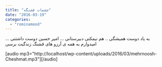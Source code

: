 ```yaml
---
title: "چشمات قشنگه"
date: "2016-03-19"
categories: 
  - "rominamood"
---
```


به یاد دوست همیشگی .. هم نیمکتی دبیرستانی ... امیر حسین دوست داشتنی ... امیدوارم به همه ی آرزو های قشنگ زندگیت برسی

\[audio mp3="http://localhost/wp-content/uploads/2016/03/mehrnoosh-Cheshmat.mp3"\]\[/audio\]
